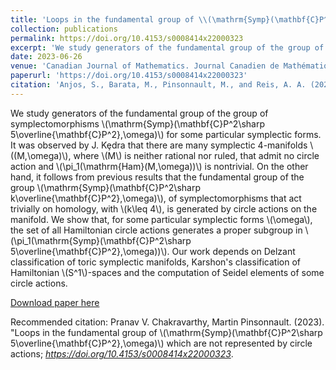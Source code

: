 ```yaml
---
title: 'Loops in the fundamental group of \\(\mathrm{Symp}(\mathbf{C}P^2\sharp 5\overline{\mathbf{C}P^2},\omega)\\) which are not represented by circle actions'
collection: publications
permalink: https://doi.org/10.4153/s0008414x22000323
excerpt: 'We study generators of the fundamental group of the group of symplectomorphisms \\(\mathrm{Symp}(\mathbf{C}P^2\sharp 5\overline{\mathbf{C}P^2},\omega)\\) for some particular symplectic forms.'
date: 2023-06-26
venue: 'Canadian Journal of Mathematics. Journal Canadien de Mathématiques'
paperurl: 'https://doi.org/10.4153/s0008414x22000323'
citation: 'Anjos, S., Barata, M., Pinsonnault, M., and Reis, A. A. (2023). &quot;Loops in the fundamental group of \\(\mathrm{Symp}(\mathbf{C}P^2\sharp 5\overline{\mathbf{C}P^2},\omega)\\) which are not represented by circle actions.&quot; <i>https://doi.org/10.4153/s0008414x22000323</i>.'
---
```

We study generators of the fundamental group of the group of symplectomorphisms \\(\mathrm{Symp}(\mathbf{C}P^2\sharp 5\overline{\mathbf{C}P^2},\omega)\\) for some particular symplectic forms. It was observed by J. Kȩdra that there are many symplectic 4-manifolds \\((M,\omega)\\), where \\(M\\) is neither rational nor ruled, that admit no circle action and \\(\pi_1(\mathrm{Ham}(M,\omega))\\) is nontrivial. On the other hand, it follows from previous results that the fundamental group of the group \\(\mathrm{Symp}(\mathbf{C}P^2\sharp k\overline{\mathbf{C}P^2},\omega)\\), of symplectomorphisms that act trivially on homology, with \\(k\leq 4\\), is generated by circle actions on the manifold. We show that, for some particular symplectic forms \\(\omega\\), the set of all Hamiltonian circle actions generates a proper subgroup in \\(\pi_1(\mathrm{Symp}(\mathbf{C}P^2\sharp 5\overline{\mathbf{C}P^2},\omega))\\). Our work depends on Delzant classification of toric symplectic manifolds, Karshon's classification of Hamiltonian \\(S^1\\)-spaces and the computation of Seidel elements of some circle actions.

[Download paper here](https://arxiv.org/abs/2306.15046)

Recommended citation: Pranav V. Chakravarthy, Martin Pinsonnault. (2023). &quot;Loops in the fundamental group of \\(\mathrm{Symp}(\mathbf{C}P^2\sharp 5\overline{\mathbf{C}P^2},\omega)\\) which are not represented by circle actions; <i>https://doi.org/10.4153/s0008414x22000323</i>.

